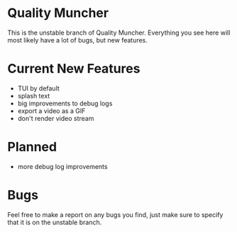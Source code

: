 # Quality Muncher

This is the unstable branch of Quality Muncher. Everything you see here will most likely have a lot of bugs, but new features.

# Current New Features

 - TUI by default
 - splash text
 - big improvements to debug logs
 - export a video as a GIF
 - don't render video stream

# Planned

 - more debug log improvements

# Bugs

Feel free to make a report on any bugs you find, just make sure to specify that it is on the unstable branch.